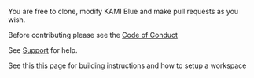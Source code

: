 
You are free to clone, modify KAMI Blue and make pull requests as you wish. 

Before contributing please see the [Code of Conduct](https://blue.bella.wtf/codeofconduct)

See [Support](https://kamiblue.org/support) for help.

See this [this](https://kamiblue.org/contributing
) page for building instructions and how to setup a workspace
